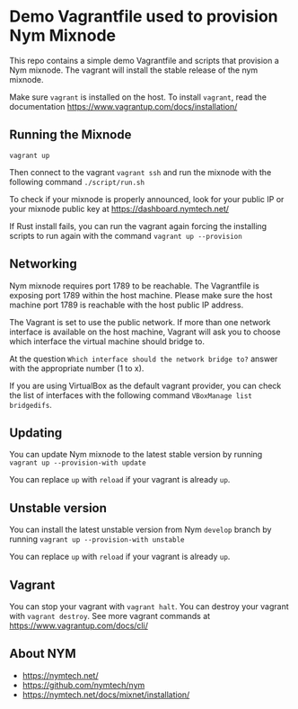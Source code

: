 # Demo Vagrantfile used to provision Nym Mixnode

This repo contains a simple demo Vagrantfile and scripts that provision a Nym mixnode. The vagrant will install the stable release of the nym mixnode.

Make sure `vagrant` is installed on the host. To install `vagrant`, read the documentation https://www.vagrantup.com/docs/installation/

## Running the Mixnode

`vagrant up`

Then connect to the vagrant `vagrant ssh` and run the mixnode with the following command `./script/run.sh`

To check if your mixnode is properly announced, look for your public IP or your mixnode public key at https://dashboard.nymtech.net/

If Rust install fails, you can run the vagrant again forcing the installing scripts to run again with the command `vagrant up --provision`

## Networking

Nym mixnode requires port 1789 to be reachable. The Vagrantfile is exposing port 1789 within the host machine. Please make sure the host machine port 1789 is reachable with the host public IP address.

The Vagrant is set to use the public network. If more than one network interface is available on the host machine, Vagrant will ask you to choose which interface the virtual machine should bridge to. 

At the question `Which interface should the network bridge to?` answer with the appropriate number (1 to x).

If you are using VirtualBox as the default vagrant provider, you can check the list of interfaces with the following command `VBoxManage list bridgedifs`. 

## Updating

You can update Nym mixnode to the latest stable version by running `vagrant up --provision-with update`

You can replace `up` with `reload` if your vagrant is already `up`.

## Unstable version

You can install the latest unstable version from Nym `develop` branch by running  `vagrant up --provision-with unstable`

You can replace `up` with `reload` if your vagrant is already `up`.

## Vagrant

You can stop your vagrant with `vagrant halt`. You can destroy your vagrant with `vagrant destroy`. See more vagrant commands at https://www.vagrantup.com/docs/cli/

## About NYM

- https://nymtech.net/
- https://github.com/nymtech/nym
- https://nymtech.net/docs/mixnet/installation/
